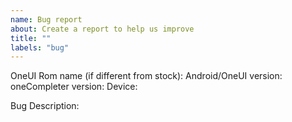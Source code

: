 ```yaml
---
name: Bug report
about: Create a report to help us improve
title: ""
labels: "bug"
---
```


OneUI Rom name (if different from stock):
Android/OneUI version:
oneCompleter version:
Device:

<!-- About the bug -->
Bug Description:

<!--

If you are facing bootloop please include boot logs while device in bootloop

If you are facing crashes please include crash logs

or any other information that may be useful to solve this bug
-->
